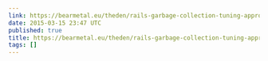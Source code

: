 ```yaml
---
link: https://bearmetal.eu/theden/rails-garbage-collection-tuning-approaches/
date: 2015-03-15 23:47 UTC
published: true
title: https://bearmetal.eu/theden/rails-garbage-collection-tuning-approaches/
tags: []
---
```



